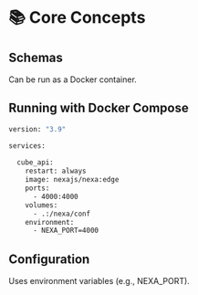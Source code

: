 # 📚 Core Concepts

## Schemas

Can be run as a Docker container.

## Running with Docker Compose

```bash
version: "3.9"

services:
  
  cube_api:
    restart: always
    image: nexajs/nexa:edge
    ports:
      - 4000:4000
    volumes:
      - .:/nexa/conf
    environment:
      - NEXA_PORT=4000
```

## Configuration

Uses environment variables (e.g., NEXA_PORT).

